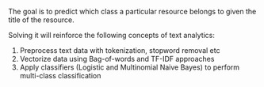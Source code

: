 The goal is to predict which class a particular resource belongs to given the title of the resource.

Solving it will reinforce the following concepts of text analytics:
1. Preprocess text data with tokenization, stopword removal etc
2. Vectorize data using Bag-of-words and TF-IDF approaches
3. Apply classifiers (Logistic and Multinomial Naive Bayes) to perform multi-class classification
